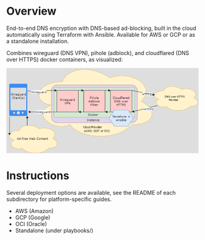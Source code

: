 # Overview
End-to-end DNS encryption with DNS-based ad-blocking, built in the cloud automatically using Terraform with Ansible. Available for AWS or GCP or as a standalone installation.

Combines wireguard (DNS VPN), pihole (adblock), and cloudflared (DNS over HTTPS) docker containers, as visualized:

![Diagram](diagram.png)

# Instructions
Several deployment options are available, see the README of each subdirectory for platform-specific guides.
- AWS (Amazon)
- GCP (Google)
- OCI (Oracle)
- Standalone (under playbooks/)
